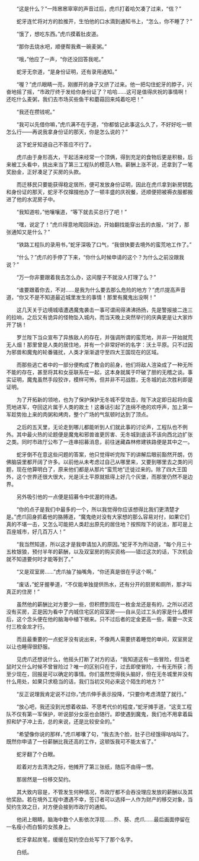 　　“这是什么？”一阵窸窸窣窣的声音过后，虎爪打着哈欠凑了过来，“信？”

　　蛇牙连忙将对方的脸推开，生怕他的口水滴到通知书上，“怎么，你不睡了？”

　　“饿了，想吃东西。”虎爪摸着肚皮道。

　　“那你去烧水吧，顺便帮我煮一碗麦粥。”

　　“哦，”他应了一声，“你还没回答我呢。”

　　蛇牙无奈道，“是身份证明，还有录用通知。”

　　“喔？”虎爪眼睛一亮，刚挪开的身子又挤了过来。他一把勾住蛇牙的脖子，兴奋地摇了摇，“市政厅终于发给你身份证了？哈哈……这可是值得庆祝的事情啊！还吃什么麦粥，我们去市场买些鱼干和蘑菇回来炖着吃吧！”

　　“我还在攒钱呢。”

　　“我可以先借你嘛，”虎爪满不在乎道，“你都惦记此事这么久了，不好好吃一顿怎么行——再说我拿身份证的那天，你是怎么说的？”

　　这下蛇牙知道自己不答应不行了。

　　虎爪由于身形高大，干起活来经常一个顶俩，得到充足的食物后更是积极，后来被工头看中，挑出来当了第三工程队的模范人物。薪酬上涨不说，还拿到了一笔奖励金，正好凑足了买房的头款。

　　而迁移民只要能获得稳定居所，便可发放身份证明，因此在虎爪拿到新房钥匙和身份证的那天，蛇牙不仅撺掇他办了一顿丰盛的庆祝餐，还顺便把被褥衣服都搬进了他的水泥房子中。

　　“我知道啦，”他嚷嚷道，“等下就去买总行了吧！”

　　“嘿，说定了！”虎爪得意地爬回床边，开始翻找能穿出去的衣服，“对了，那张通知又是什么？”

　　“铁路工程队的录用书，”蛇牙深吸了口气，“我很快要去境外的蛮荒地工作了。”

　　“什么？”虎爪的手停了下来，“你什么时候申请的这个？为什么之前没跟我说？”

　　“万一你非要跟着我去怎么办，这间屋子不就没人打理了么？”

　　“谁要跟着你去，不对……是我为什么要去那么危险的地方？”虎爪提高声音道，“你又不是不知道最近城里发生的事情！那里有魔鬼出没啊！”

　　这几天关于边境城墙遭遇魔鬼袭击一事可谓闹得沸沸扬扬，先是警报接二连三的拉响，之后又有诡异的怪物坠入城内，而当天晚上突然举行的庆典更是让大家炸开了锅！

　　罗兰陛下当众宣布了异族敌人的存在，并强调所谓的蛮荒地，并非一开始就荒无人烟！那里曾是人类的居住地，并有一个非常好听的名字：沃土平原。只不过因为邪兽和魔鬼的轮番骚扰，人类才渐渐退守至四大王国现在的区域。

　　而那些逃亡者中的一部分便构成了教会的前身，他们将敌人渲染成了一种无所不能的存在，甚至将其和女巫联系在一起，这本身就属于吓破了胆的无稽之谈。事实证明，魔鬼虽然手段狡诈，模样可怖，但并非不可战胜，无冬城的此次胜利即是证明。

　　为了开拓新的领地，也为了保护保护无冬城不受攻击，陛下决定即日起将向蛮荒地进军，夺回这片属于人类的故土！这番话引起了连绵不绝的欢呼声，加上第一军趁势抬上来的肉粥和烤肉，整个广场的气氛顿时达到了顶点。

　　之后的五天里，无论走到哪儿都能听到人们就此事的讨论声，工程队也不例外。其中最火热的论题便是魔鬼和邪兽谁更厉害、无冬城到底该不该向西北边扩张之类。同时市政厅公布了一连串招募消息，前往迷藏森林修建铁路便是其中之一。

　　蛇牙倒不在意这些问题的答案，他只觉得听完陛下的讲解后眼前豁然开朗，仿佛脑袋里都开阔了许多。以前他从未考虑过自己从哪里来，又要到哪里去之类的问题，现在他算明白了，原来他们都是从那片“蛮荒地”迁徙过来的。除了四大王国外，这个世界还很大很大，光是沃土平原就抵得上好几个灰堡，而那里仍然不是边界。

　　另外吸引他的一点便是招募令中优渥的待遇。

　　“你的点子是我们中最多的一个，所以我觉得你应该想得比我们更清楚才是。”虎爪回身抓着他的胳膊道，“魔鬼绝对没有大家想的那么容易对付，如果它们真的不堪一击，又怎么可能把人类赶出原先的居住地？按照陛下的说法，那可是上百座城市，好几百万人！”

　　“我当然知道，所以这才是我申请加入的原因。”蛇牙不为所动道，“每个月三十五枚银狼，预付半年的薪酬，以及双室房的购买资格——错过这次的话，下次机会就不知道要何时才能等到了。”

　　“又是双室房……”虎爪抽了抽嘴角，“你还真是很在乎这个啊。”

　　“废话，”蛇牙握拳道，“不仅能单独提供热水，还有分开的厨房和厕所，那才叫真正的住房！”

　　虽然他的薪酬比对方要少一些，但积攒到现在一枚金龙还是有的，之所以迟迟没有买房，正是因为看中了内城住宅区的双室房——自从见过工头的家是什么模样后，这个念头便在他的脑海中植下根来。只不过后者的定金更高一些，需要一次支付三枚金龙才行。

　　而且最重要的一点蛇牙没有说出来，不像两人需要挤着睡觉的单间，双室房足以让也睡得很舒服。

　　见虎爪还想说什么，他摇头打断了对方的话，“我知道这有一些冒险，但当老鼠时又什么时候不曾冒险过？唯一的区别只在于，过去即使冒险，十有无所获；而至少现在，回报是可以确定的事情。你们虽然觉得我头脑好，但在无冬城里并没有什么用处，如果只求稳当的话，我们当初又何必来这个陌生的地方？”

　　“反正说理我肯定说不过你，”虎爪伸手表示投降，“只要你考虑清楚了就行。”

　　“放心吧，我还没到光想着收益、不思考代价的程度，”蛇牙摊手道，“这支工程队不仅有第一军保护，听说部分女巫也会随行。即使遇到魔鬼，我们也不用拿着扁担和铲子冲上去，总的来说，还是比较安全的。”

　　“希望像你说的那样，”虎爪嘟囔了句，“我去洗个脸，肚子已经饿得咕咕叫了。既然你申请了一份薪酬比我还高的工作，这顿饭我可不能太省了。”

　　蛇牙翻了个白眼。

　　趁着对方去清洗之际，他摊开了第三张纸，随后不由得一愣。

　　那居然是一份移交契约。

　　其大致内容是，不管发生何种情况，市政厅都不会吞没理应发放的薪酬以及其他奖励。若在境外工程中遭遇不幸，签订者可以选择一人作为财产的移交对象，当契约生效之日，对方便会接到市政厅的通知。

　　他闭上眼睛，脑海中数个人影依次浮现……乔、葵、虎爪……最后画面停留在一名瘦小而白皙的女孩身上。

　　蛇牙拿起炭笔，缓缓在契约空白处写下了那个名字。

　　白纸。
